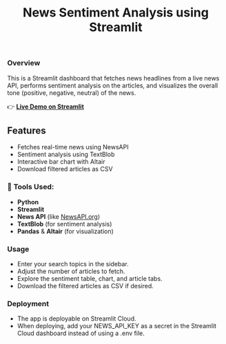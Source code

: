 <header>

<!--
  <<< Author notes: Course header >>>
  Include a 1280×640 image, course title in sentence case, and a concise description in emphasis.
  In your repository settings: enable template repository, add your 1280×640 social image, auto delete head branches.
  Add your open source license, GitHub uses MIT license.
-->

# News Sentiment Analysis using Streamlit

</header>

### Overview
This is a Streamlit dashboard that fetches news headlines from a live news API, performs sentiment analysis on the articles, and visualizes the overall tone (positive, negative, neutral) of the news.

👉 **[Live Demo on Streamlit](https://sofiya-medyamin-news-sentiment-analysis.streamlit.app/)**

## Features
- Fetches real-time news using NewsAPI
- Sentiment analysis using TextBlob
- Interactive bar chart with Altair
- Download filtered articles as CSV

### 🧰 **Tools  Used**:
- **Python**
- **Streamlit**
- **News API** (like [NewsAPI.org](https://newsapi.org/))
- **TextBlob** (for sentiment analysis)
- **Pandas** & **Altair** (for visualization)

### Usage
- Enter your search topics in the sidebar.
- Adjust the number of articles to fetch.
- Explore the sentiment table, chart, and article tabs.
- Download the filtered articles as CSV if desired.

### Deployment
- The app is deployable on Streamlit Cloud.
- When deploying, add your NEWS_API_KEY as a secret in the Streamlit Cloud dashboard instead of using a .env file.
